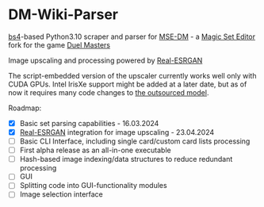 # DM-Wiki-Parser
[bs4](https://pypi.org/project/beautifulsoup4/)-based Python3.10 scraper and parser for [MSE-DM](https://github.com/LotusPenguin/MSE-DM) - a [Magic Set Editor](https://github.com/twanvl/MagicSetEditor2) fork for the game [Duel Masters](https://duelmasters.fandom.com/wiki/Duel_Masters_Wiki)

Image upscaling and processing powered by [Real-ESRGAN](https://github.com/xinntao/Real-ESRGAN/)

The script-embedded version of the upscaler currently works well only with CUDA GPUs. Intel IrisXe support might be added at a later date, but as of now it requires many code changes to [the outsourced model](https://github.com/xinntao/Real-ESRGAN/).

Roadmap:
- [x] Basic set parsing capabilities - 16.03.2024
- [x] [Real-ESRGAN](https://github.com/xinntao/Real-ESRGAN/) integration for image upscaling - 23.04.2024
- [ ] Basic CLI Interface, including single card/custom card lists processing
- [ ] First alpha release as an all-in-one executable
- [ ] Hash-based image indexing/data structures to reduce redundant processing
- [ ] GUI
- [ ] Splitting code into GUI-functionality modules
- [ ] Image selection interface

